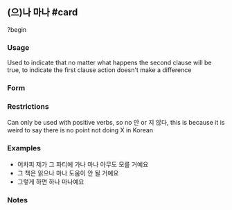 ## (으)나 마나 #card
?begin
### Usage
Used to indicate that no matter what happens the second clause will be true, to indicate the first clause action doesn't make a difference
### Form
### Restrictions
Can only be used with positive verbs, so no 안 or 지 않다, this is because it is weird to say there is no point not doing X in Korean
### Examples
* 어차피 제가 그 파티에 가나 마나 아무도 모를 거예요
* 그 책은 읽으나 마나 도움이 안 될 거예요
* 그렇게 하면 하나 마나예요
### Notes
<!--SR:!2025-07-02,147,250-->
